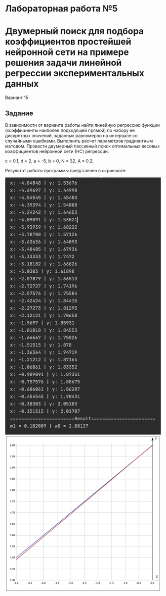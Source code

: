 # Лабораторная работа №5
# Двумерный поиск для подбора коэффициентов простейшей нейронной сети на примере решения задачи линейной регрессии экспериментальных данных
Вариант 15

## Задание

В зависимости от варианта работы найти линейную регрессию функции (коэффициенты наиболее подходящей прямой) по набору ее дискретных значений, заданных равномерно на интервале со случайными ошибками. Выполнить расчет параметров градиентным методом. Провести двумерный пассивный поиск оптимальных весовых коэффициентов нейронной сети (НС) регрессии.

c = 0.1,
d = 2,
a = -5,
b = 0,
N = 32,
A = 0.2,

Результат работы программы представлен в скриншоте:

![lab-05_Part1](https://github.com/HvarZ/tsisa_lab05/blob/master/screenshots/screenshots.png)
![lab-05 Part2](https://github.com/HvarZ/tsisa_lab05/blob/master/screenshots/screenshot_2.png)
